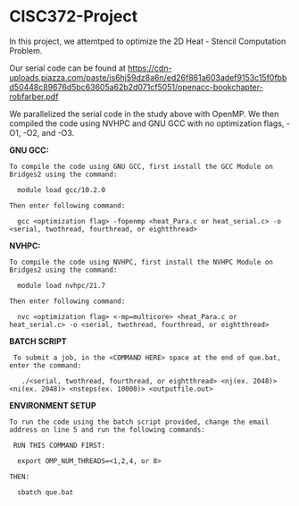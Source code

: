 # CISC372-Project

In this project, we attemtped to optimize the 2D Heat - Stencil Computation Problem.

Our serial code can be found at 
https://cdn-uploads.piazza.com/paste/is6hj59dz8a6n/ed26f861a603adef9153c15f0fbbd50448c89676d5bc63605a62b2d071cf5051/openacc-bookchapter-robfarber.pdf

We parallelized the serial code in the study above with OpenMP. 
We then compiled the code using NVHPC and GNU GCC with no optimization flags, -O1, -O2, and -O3.

**GNU GCC:**

    To compile the code using GNU GCC, first install the GCC Module on Bridges2 using the command: 

      module load gcc/10.2.0

    Then enter following command:

      gcc <optimization flag> -fopenmp <heat_Para.c or heat_serial.c> -o <serial, twothread, fourthread, or eightthread> 

**NVHPC:**

    To compile the code using NVHPC, first install the NVHPC Module on Bridges2 using the command:
  
      module load nvhpc/21.7
  
    Then enter following command:
  
      nvc <optimization flag> <-mp=multicore> <heat_Para.c or heat_serial.c> -o <serial, twothread, fourthread, or eightthread> 

**BATCH SCRIPT**

     To submit a job, in the <COMMAND HERE> space at the end of que.bat, enter the command:
     
       ./<serial, twothread, fourthread, or eightthread> <nj(ex. 2048)> <ni(ex. 2048)> <nsteps(ex. 10000)> <outputfile.out>  
    
**ENVIRONMENT SETUP**    
    
    To run the code using the batch script provided, change the email address on line 5 and run the following commands:

     RUN THIS COMMAND FIRST:
  
      export OMP_NUM_THREADS=<1,2,4, or 8>

    THEN:
  
      sbatch que.bat
